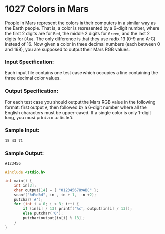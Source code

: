# 1027 Colors in Mars
People in Mars represent the colors in their computers in a similar way as the Earth people. That is, a color is represented by a 6-digit number, where the first 2 digits are for `Red`, the middle 2 digits for `Green`, and the last 2 digits for `Blue`. The only difference is that they use radix 13 (0-9 and A-C) instead of 16. Now given a color in three decimal numbers (each between 0 and 168), you are supposed to output their Mars RGB values.

### Input Specification:

Each input file contains one test case which occupies a line containing the three decimal color values.

### Output Specification:

For each test case you should output the Mars RGB value in the following format: first output `#`, then followed by a 6-digit number where all the English characters must be upper-cased. If a single color is only 1-digit long, you must print a `0` to its left.

### Sample Input:
```in
15 43 71
```

### Sample Output:
```out
#123456
```

```cpp
#include <stdio.h>

int main() {
	int in[3];
	char output[14] = { "0123456789ABC" };
	scanf("%d%d%d", in , in + 1,  in +2);
	putchar('#');
	for (int i = 0; i < 3; i++) {
		if (in[i] / 13) printf("%c", output[in[i] / 13]);
		else putchar('0');
		putchar(output[in[i] % 13]);
	}
}
```